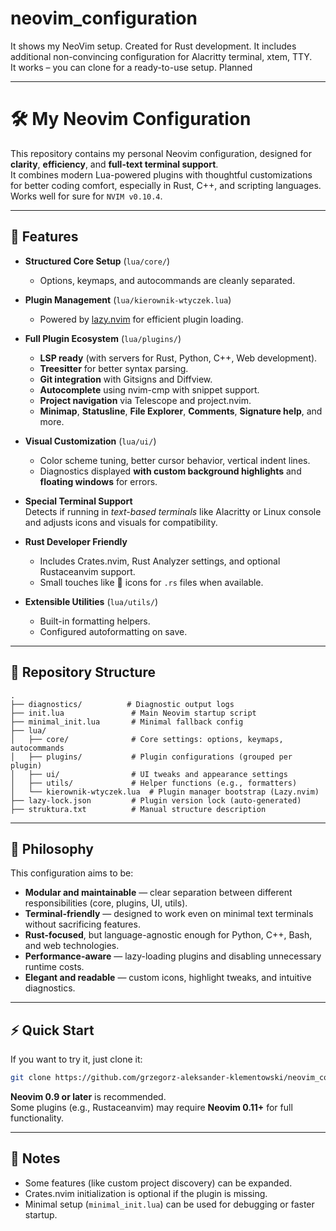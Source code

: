 # neovim_configuration
It shows my NeoVim setup. Created for Rust development. It includes additional non-convincing configuration for Alacritty terminal, xtem,  TTY.  
It works – you can clone for a ready-to-use setup.
Planned 

---

# 🛠️ My Neovim Configuration

This repository contains my personal Neovim configuration, designed for **clarity**, **efficiency**, and **full-text terminal support**.  
It combines modern Lua-powered plugins with thoughtful customizations for better coding comfort, especially in Rust, C++, and scripting languages. Works well for sure for `NVIM v0.10.4`.

---

## 🌟 Features

- **Structured Core Setup** (`lua/core/`)
  - Options, keymaps, and autocommands are cleanly separated.
- **Plugin Management** (`lua/kierownik-wtyczek.lua`)
  - Powered by [lazy.nvim](https://github.com/folke/lazy.nvim) for efficient plugin loading.
- **Full Plugin Ecosystem** (`lua/plugins/`)
  - **LSP ready** (with servers for Rust, Python, C++, Web development).
  - **Treesitter** for better syntax parsing.
  - **Git integration** with Gitsigns and Diffview.
  - **Autocomplete** using nvim-cmp with snippet support.
  - **Project navigation** via Telescope and project.nvim.
  - **Minimap**, **Statusline**, **File Explorer**, **Comments**, **Signature help**, and more.

- **Visual Customization** (`lua/ui/`)
  - Color scheme tuning, better cursor behavior, vertical indent lines.
  - Diagnostics displayed **with custom background highlights** and **floating windows** for errors.

- **Special Terminal Support**  
  Detects if running in *text-based terminals* like Alacritty or Linux console and adjusts icons and visuals for compatibility.

- **Rust Developer Friendly**
  - Includes Crates.nvim, Rust Analyzer settings, and optional Rustaceanvim support.
  - Small touches like 🦀 icons for `.rs` files when available.

- **Extensible Utilities** (`lua/utils/`)
  - Built-in formatting helpers.
  - Configured autoformatting on save.

---

## 📂 Repository Structure

```text
.
├── diagnostics/          # Diagnostic output logs
├── init.lua               # Main Neovim startup script
├── minimal_init.lua       # Minimal fallback config
├── lua/
│   ├── core/              # Core settings: options, keymaps, autocommands
│   ├── plugins/           # Plugin configurations (grouped per plugin)
│   ├── ui/                # UI tweaks and appearance settings
│   ├── utils/             # Helper functions (e.g., formatters)
│   └── kierownik-wtyczek.lua  # Plugin manager bootstrap (Lazy.nvim)
├── lazy-lock.json         # Plugin version lock (auto-generated)
├── struktura.txt          # Manual structure description
```

---

## 📜 Philosophy

This configuration aims to be:

- **Modular and maintainable** — clear separation between different responsibilities (core, plugins, UI, utils).
- **Terminal-friendly** — designed to work even on minimal text terminals without sacrificing features.
- **Rust-focused**, but language-agnostic enough for Python, C++, Bash, and web technologies.
- **Performance-aware** — lazy-loading plugins and disabling unnecessary runtime costs.
- **Elegant and readable** — custom icons, highlight tweaks, and intuitive diagnostics.

---

## ⚡ Quick Start

If you want to try it, just clone it:

```bash
git clone https://github.com/grzegorz-aleksander-klementowski/neovim_configuration/
```

**Neovim 0.9 or later** is recommended.  
Some plugins (e.g., Rustaceanvim) may require **Neovim 0.11+** for full functionality.

---

## 🚧 Notes

- Some features (like custom project discovery) can be expanded.
- Crates.nvim initialization is optional if the plugin is missing.
- Minimal setup (`minimal_init.lua`) can be used for debugging or faster startup.
